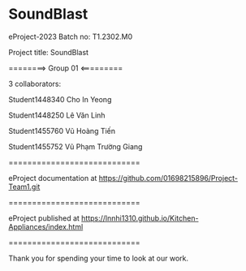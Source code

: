 SoundBlast
============================

eProject-2023 Batch no: T1.2302.M0

Project title: SoundBlast

========> Group 01 <=========

3 collaborators:

Student1448340      Cho In Yeong

Student1448250      Lê Văn Linh

Student1455760      Vũ Hoàng Tiến

Student1455752      Vũ Phạm Trường Giang

============================

eProject documentation at https://github.com/01698215896/Project-Team1.git

============================

eProject published at https://lnnhi1310.github.io/Kitchen-Appliances/index.html

============================

Thank you for spending your time to look at our work.